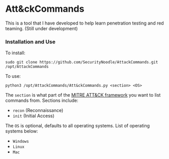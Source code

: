 # Att&ckCommands

This is a tool that I have developed to help learn penetration testing and red teaming. (Still under development)

### Installation and Use
To install:
```
sudo git clone https://github.com/SecurityNoodle/AttackCommands.git /opt/AttackCommands
```

To use:
```
python3 /opt/AttackCommands/Att&ckCommands.py <section> <OS>
```

The `section` is what part of the [MITRE ATT&CK framework](https://attack.mitre.org/) you want to list commands from. Sections include:
- `recon` (Reconnaissance)
- `init` (Initial Access)

The `OS` is optional, defaults to all operating systems. List of operating systems below:
- `Windows`
- `Linux`
- `Mac`
